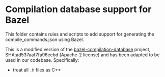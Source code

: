 Compilation database support for Bazel
======================================

This folder contains rules and scripts to add support for generating the compile_commands.json using Bazel.

This is a modified version of the [bazel-compilation-database](https://github.com/grailbio/bazel-compilation-database) project, 
SHA:ad537aaf7fa96ecbd (Apache-2 license) and has been adapted to be used in our codebase.
Specifically:
* treat all `.h` files as C++

